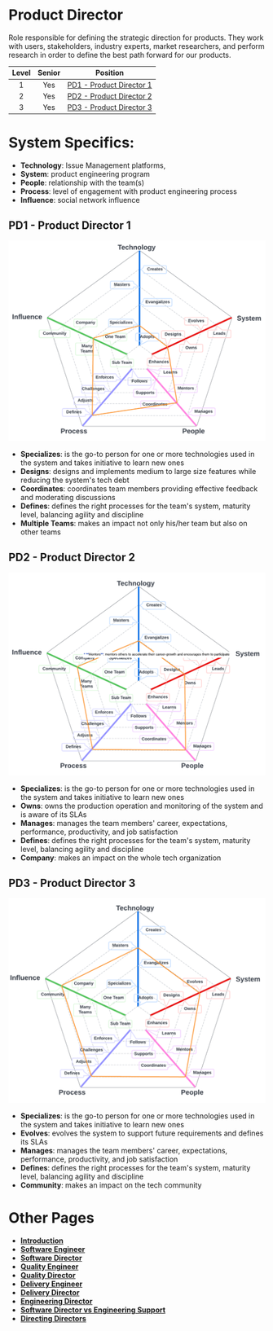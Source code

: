 # Product Director

Role responsible for defining the strategic direction for products. They work with users, stakeholders, industry experts, market researchers, and perform research in order to define the best path forward for our products.

| Level | Senior | Position |
| :---: | :---: | :---: |
| 1 | Yes | [PD1 - Product Director 1](#tpm1---product-director-1) |
| 2 | Yes | [PD2 - Product Director 2](#tpm2---product-director-2) |
| 3 | Yes | [PD3 - Product Director 3](#tpm3---product-director-3) |

# System Specifics:
* **Technology**: Issue Management platforms,  
* **System**: product engineering program
* **People**: relationship with the team(s)
* **Process**: level of engagement with product engineering process
* **Influence**: social network influence

## PD1 - Product Director 1

![System Dimensions](charts/Layr-Engineering-Path-PD1.png "Product Director 1")

* **Specializes**: is the go-to person for one or more technologies used in the system and takes initiative to learn new ones
* **Designs**: designs and implements medium to large size features while reducing the system's tech debt
* **Coordinates**: coordinates team members providing effective feedback and moderating discussions
* **Defines**: defines the right processes for the team's system, maturity level, balancing agility and discipline
* **Multiple Teams**: makes an impact not only his/her team but also on other teams

## PD2 - Product Director 2

![System Dimensions](charts/Layr-Engineering-Path-PD2.png "Product Director 2")

* **Specializes**: is the go-to person for one or more technologies used in the system and takes initiative to learn new ones
* **Owns**: owns the production operation and monitoring of the system and is aware of its SLAs
* **Manages**: manages the team members' career, expectations, performance, productivity, and job satisfaction
* **Defines**: defines the right processes for the team's system, maturity level, balancing agility and discipline
* **Company**: makes an impact on the whole tech organization

## PD3 - Product Director 3

![System Dimensions](charts/Layr-Engineering-Path-PD3.png "Product Director 3")

* **Specializes**: is the go-to person for one or more technologies used in the system and takes initiative to learn new ones
* **Evolves**: evolves the system to support future requirements and defines its SLAs
* **Manages**: manages the team members' career, expectations, performance, productivity, and job satisfaction
* **Defines**: defines the right processes for the team's system, maturity level, balancing agility and discipline
* **Community**: makes an impact on the tech community

# Other Pages
* [**Introduction**](README.md)
* [**Software Engineer**](Software-Engineer.md)
* [**Software Director**](Software-Director.md) 
* [**Quality Engineer**](Quality-Engineer.md)
* [**Quality Director**](Quality-Director.md)
* [**Delivery Engineer**](Delivery-Engineer.md)
* [**Delivery Director**](Delivery-Director.md)
* [**Engineering Director**](Engineering-Director.md)
* [**Software Director vs Engineering Support**](Comparison-Software-Director-Engineering-Director.md)
* [**Directing Directors**](Directing-Directors.md)